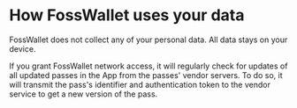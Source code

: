 # How FossWallet uses your data
FossWallet does not collect any of your personal data.
All data stays on your device.

If you grant FossWallet network access, it will regularly check for updates of all updated passes in the App from the passes' vendor servers.
To do so, it will transmit the pass's identifier and authentication token to the vendor service to get a new version of the pass.
